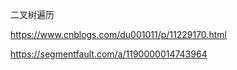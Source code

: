 二叉树遍历

https://www.cnblogs.com/du001011/p/11229170.html

https://segmentfault.com/a/1190000014743964